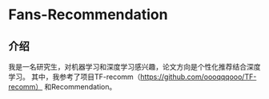 # Fans-Recommendation
## 介绍
我是一名研究生，对机器学习和深度学习感兴趣，论文方向是个性化推荐结合深度学习。
其中，我参考了项目TF-recomm（https://github.com/oooqqqooo/TF-recomm） 和Recommendation。
